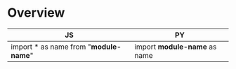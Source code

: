 # Overview

| JS | PY |
|---|--- |
| import * as name from "**module-name**" | import **module-name** as name
